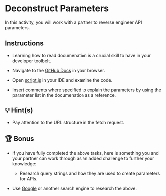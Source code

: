 # Deconstruct Parameters

In this activity, you will work with a partner to reverse engineer API parameters.

## Instructions

* Learning how to read documenation is a crucial skill to have in your developer toolbelt.

* Navigate to the [GitHub Docs](https://docs.github.com/en/rest/reference/issues#list-repository-issues) in your browser.

* Open [script.js](./Unsolved/assets/js/script.js) in your IDE and examine the code.

* Insert comments where specified to explain the parameters by using the parameter list in the documenation as a reference.

## 💡 Hint(s)

* Pay attention to the URL structure in the fetch request.

## 🏆 Bonus

* If you have fully completed the above tasks, here is something you and your partner can work through as an added challenge to further your knowledge:

  * Research query strings and how they are used to create parameters for APIs.

* Use [Google](https://www.google.com) or another search engine to research the above.